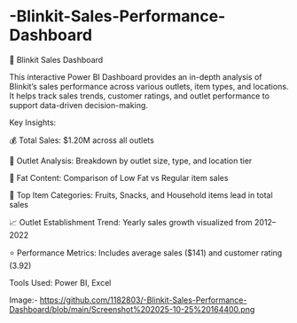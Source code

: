 # -Blinkit-Sales-Performance-Dashboard

🛒 Blinkit Sales Dashboard

This interactive Power BI Dashboard provides an in-depth analysis of Blinkit’s sales performance across various outlets, item types, and locations.
It helps track sales trends, customer ratings, and outlet performance to support data-driven decision-making.

Key Insights:

💰 Total Sales: $1.20M across all outlets

🏪 Outlet Analysis: Breakdown by outlet size, type, and location tier

🧈 Fat Content: Comparison of Low Fat vs Regular item sales

🍎 Top Item Categories: Fruits, Snacks, and Household items lead in total sales

📈 Outlet Establishment Trend: Yearly sales growth visualized from 2012–2022

⭐ Performance Metrics: Includes average sales ($141) and customer rating (3.92)


Tools Used: Power BI, Excel

Image:-
https://github.com/1182803/-Blinkit-Sales-Performance-Dashboard/blob/main/Screenshot%202025-10-25%20164400.png
